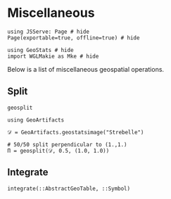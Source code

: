 # Miscellaneous

```@example misc
using JSServe: Page # hide
Page(exportable=true, offline=true) # hide

using GeoStats # hide
import WGLMakie as Mke # hide
```

Below is a list of miscellaneous geospatial operations.

## Split

```@docs
geosplit
```

```@example misc
using GeoArtifacts

𝒟 = GeoArtifacts.geostatsimage("Strebelle")

# 50/50 split perpendicular to (1.,1.)
Π = geosplit(𝒟, 0.5, (1.0, 1.0))
```

## Integrate

```@docs
integrate(::AbstractGeoTable, ::Symbol)
```